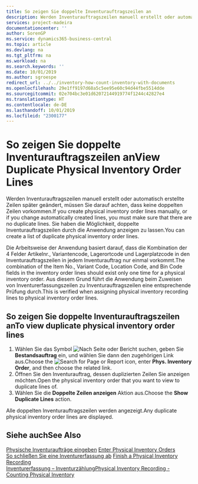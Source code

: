 ```yaml
---
title: So zeigen Sie doppelte Inventurauftragszeilen an
description: Werden Inventurauftragszeilen manuell erstellt oder automatisch erstellte Zeilen später geändert, müssen Sie darauf achten, dass keine doppelten Zeilen vorkommen. Sie haben die Möglichkeit, doppelte Inventurauftragszeilen durch die Anwendung anzeigen zu lassen.
services: project-madeira
documentationcenter: ''
author: SorenGP
ms.service: dynamics365-business-central
ms.topic: article
ms.devlang: na
ms.tgt_pltfrm: na
ms.workload: na
ms.search.keywords: ''
ms.date: 10/01/2019
ms.author: sgroespe
redirect_url: ../../inventory-how-count-inventory-with-documents
ms.openlocfilehash: 29e1ff9197d68a5c5ee95e60c94d44fbe5514dde
ms.sourcegitcommit: 02e704bc3e01d62072144919774f1244c42827e4
ms.translationtype: HT
ms.contentlocale: de-DE
ms.lasthandoff: 10/01/2019
ms.locfileid: "2300177"
---
```

# <a name="view-duplicate-physical-inventory-order-lines"></a><span data-ttu-id="1585d-104">So zeigen Sie doppelte Inventurauftragszeilen an</span><span class="sxs-lookup"><span data-stu-id="1585d-104">View Duplicate Physical Inventory Order Lines</span></span>
<span data-ttu-id="1585d-105">Werden Inventurauftragszeilen manuell erstellt oder automatisch erstellte Zeilen später geändert, müssen Sie darauf achten, dass keine doppelten Zeilen vorkommen.</span><span class="sxs-lookup"><span data-stu-id="1585d-105">If you create physical inventory order lines manually, or if you change automatically created lines, you must make sure that there are no duplicate lines.</span></span> <span data-ttu-id="1585d-106">Sie haben die Möglichkeit, doppelte Inventurauftragszeilen durch die Anwendung anzeigen zu lassen.</span><span class="sxs-lookup"><span data-stu-id="1585d-106">You can create a list of duplicate physical inventory order lines.</span></span>  

<span data-ttu-id="1585d-107">Die Arbeitsweise der Anwendung basiert darauf, dass die Kombination der 4 Felder  Artikelnr.,  Variantencode,  Lagerortcode und  Lagerplatzcode in den Inventurauftragszeilen in jedem Inventurauftrag nur einmal vorkommt.</span><span class="sxs-lookup"><span data-stu-id="1585d-107">The combination of the Item No., Variant Code, Location Code, and Bin Code fields in the inventory order lines should exist only one time for a physical inventory order.</span></span> <span data-ttu-id="1585d-108">Aus diesem Grund führt die Anwendung beim Zuweisen von Inventurerfassungszeilen zu Inventurauftragszeilen eine entsprechende Prüfung durch.</span><span class="sxs-lookup"><span data-stu-id="1585d-108">This is verified when assigning physical inventory recording lines to physical inventory order lines.</span></span>  

## <a name="to-view-duplicate-physical-inventory-order-lines"></a><span data-ttu-id="1585d-109">So zeigen Sie doppelte Inventurauftragszeilen an</span><span class="sxs-lookup"><span data-stu-id="1585d-109">To view duplicate physical inventory order lines</span></span>  

1.  <span data-ttu-id="1585d-110">Wählen Sie das Symbol ![Nach Seite oder Bericht suchen](../../media/ui-search/search_small.png "Symbol „Nach Seite oder Bericht suchen”"), geben Sie **Bestandsauftrag** ein, und wählen Sie dann den zugehörigen Link aus.</span><span class="sxs-lookup"><span data-stu-id="1585d-110">Choose the ![Search for Page or Report](../../media/ui-search/search_small.png "Search for Page or Report icon") icon, enter **Phys. Inventory Order**, and then choose the related link.</span></span>  
2.  <span data-ttu-id="1585d-111">Öffnen Sie den Inventurauftrag, dessen duplizierten Zeilen Sie anzeigen möchten.</span><span class="sxs-lookup"><span data-stu-id="1585d-111">Open the physical inventory order that you want to view to duplicate lines of.</span></span>  
3.  <span data-ttu-id="1585d-112">Wählen Sie die **Doppelte Zeilen anzeigen** Aktion aus.</span><span class="sxs-lookup"><span data-stu-id="1585d-112">Choose the **Show Duplicate Lines** action.</span></span>  

<span data-ttu-id="1585d-113">Alle doppelten Inventurauftragszeilen werden angezeigt.</span><span class="sxs-lookup"><span data-stu-id="1585d-113">Any duplicate physical inventory order lines are displayed.</span></span>  

## <a name="see-also"></a><span data-ttu-id="1585d-114">Siehe auch</span><span class="sxs-lookup"><span data-stu-id="1585d-114">See Also</span></span>  
 <span data-ttu-id="1585d-115">[Physische Inventuraufträge eingeben](how-to-enter-physical-inventory-orders.md) </span><span class="sxs-lookup"><span data-stu-id="1585d-115">[Enter Physical Inventory Orders](how-to-enter-physical-inventory-orders.md) </span></span>  
 <span data-ttu-id="1585d-116">[So schließen Sie eine Inventurerfassung ab](how-to-finish-a-physical-inventory-recording.md) </span><span class="sxs-lookup"><span data-stu-id="1585d-116">[Finish a Physical Inventory Recording](how-to-finish-a-physical-inventory-recording.md) </span></span>  
 [<span data-ttu-id="1585d-117">Inventurerfassung – Inventurzählung</span><span class="sxs-lookup"><span data-stu-id="1585d-117">Physical Inventory Recording - Counting Physical Inventory</span></span>](physical-inventory-recording-counting-physical-inventory.md)
